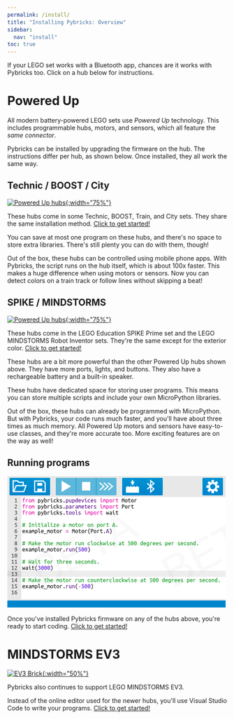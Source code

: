```yaml
---
permalink: /install/
title: "Installing Pybricks: Overview"
sidebar:
  nav: "install"
toc: true
---
```


If your LEGO set works with a Bluetooth app, chances are it works
with Pybricks too. Click on a hub below for instructions.

# Powered Up

All modern battery-powered LEGO sets use *Powered Up* technology. This includes
programmable hubs, motors, and sensors, which all feature the *same connector*.

Pybricks can be installed by upgrading the firmware on the hub. The
instructions differ per hub, as shown below. Once installed, they all work
the same way.

## Technic / BOOST / City

[![Powered Up hubs](https://docs.pybricks.com/en/latest/_images/powereduphubs.png){:width="75%"}](/install/technic-boost-city)

These hubs come in some Technic, BOOST, Train, and City sets. They share the
same installation method.
[Click to get started!](/install/technic-boost-city)

You can save at most one program on these hubs, and there's no space to store
extra libraries. There's still plenty you can do with them, though!

Out of the box, these hubs can be controlled using mobile phone apps. With
Pybricks, the script runs on the hub itself, which is about 100x faster. This
makes a huge difference when using motors or sensors. Now you can detect colors
on a train track or follow lines without skipping a beat!

## SPIKE / MINDSTORMS

[![Powered Up hubs](https://docs.pybricks.com/en/latest/_images/primeinventorhub1.png){:width="75%"}](/install/spike-mindstorms)

These hubs come in the LEGO Education SPIKE Prime set and the LEGO MINDSTORMS
Robot Inventor sets. They're the same except for the exterior color.
[Click to get started!](/install/spike-mindstorms)

These hubs are a bit more powerful than the other Powered Up hubs shown above.
They have more
ports, lights, and buttons. They also have a rechargeable battery and a
built-in speaker.

These hubs have dedicated space for storing user programs. This means you can
store multiple scripts and include your own MicroPython libraries.

Out of the box, these hubs can already be programmed with MicroPython. But with
Pybricks, your code runs much faster, and you'll have about three times as much
memory. All Powered Up motors and sensors have easy-to-use classes, and they're
more accurate too. More exciting features are on the way as well!

## Running programs

[![Pybricks Code](/assets/images/home-code.png)](/install/running-programs)

Once you've installed Pybricks firmware on any of the hubs above, you're ready
to start coding. [Click to get started!](/install/running-programs)

# MINDSTORMS EV3

[![EV3 Brick](https://docs.pybricks.com/en/latest/_images/ev3brick1.png){:width="50%"}](/install/mindstorms-ev3/installation)

Pybricks also continues to support LEGO MINDSTORMS EV3.

Instead of the online editor used for the newer hubs, you'll use Visual Studio
Code to write your programs.
[Click to get started!](/install/mindstorms-ev3/installation)

